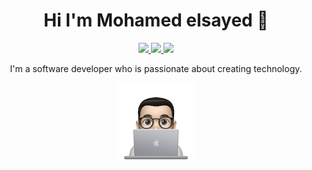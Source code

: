 
<h1 align="center">Hi I'm Mohamed elsayed 👋</h1>
<p align="center">
  <a href="https://github.com/mohamedelsayedhussein">
    <img src="https://img.shields.io/badge/GitHub-100000?style=for-the-badge&logo=github&logoColor=white
    "/>
  </a>
  <a href="https://www.linkedin.com/in/mohamed-elsayed-6055b2173/">
    <img src="https://img.shields.io/badge/LinkedIn-0077B5?style=for-the-badge&logo=linkedin&logoColor=white
"/>
  </a>
  <a href="https://www.facebook.com/profile.php?id=100001110270139">
    <img src="https://img.shields.io/badge/Facebook-1877F2?style=for-the-badge&logo=facebook&logoColor=white
"/>
  </a>
</p>
  
<p align="center">
  I'm a software developer who is passionate about creating technology.
</p>

<p align="center">
  <img src="profile-img.png" width="25%"/>
</p>

